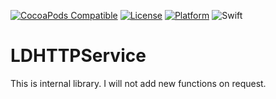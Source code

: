 [![CocoaPods Compatible](https://img.shields.io/cocoapods/v/LDHTTPService.svg)](http://cocoapods.org/pods/LDHTTPService)
[![License](https://img.shields.io/cocoapods/l/LDHTTPService.svg?style=flat)](http://cocoapods.org/pods/LDHTTPService)
[![Platform](https://img.shields.io/cocoapods/p/LDHTTPService.svg?style=flat)](http://cocoapods.org/pods/LDHTTPService)
![Swift](https://img.shields.io/badge/%20in-swift%204.0-orange.svg)

# LDHTTPService

This is internal library. I will not add new functions on request.
